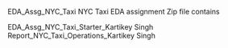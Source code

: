 EDA_Assg_NYC_Taxi
NYC Taxi EDA assignment Zip file contains

EDA_Assg_NYC_Taxi_Starter_Kartikey Singh
Report_NYC_Taxi_Operations_Kartikey Singh
